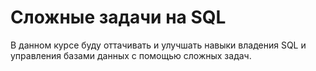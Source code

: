 # Сложные задачи на SQL

В данном курсе буду оттачивать и улучшать навыки владения SQL и управления базами данных с помощью сложных задач.